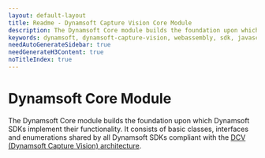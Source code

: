 ```yaml
---
layout: default-layout
title: Readme - Dynamsoft Capture Vision Core Module
description: The Dynamsoft Core module builds the foundation upon which Dynamsoft SDKs implement their functionality. 
keywords: dynamsoft, dynamsoft-capture-vision, webassembly, sdk, javascript, typescript, core, imagesourceadapter, intermediateresult
needAutoGenerateSidebar: true
needGenerateH3Content: true
noTitleIndex: true
---
```


# Dynamsoft Core Module

The Dynamsoft Core module builds the foundation upon which Dynamsoft SDKs implement their functionality. It consists of basic classes, interfaces and enumerations shared by all Dynamsoft SDKs compliant with the [DCV (Dynamsoft Capture Vision) architecture](https://www.dynamsoft.com/capture-vision/docs/core/architecture/index.html). 
